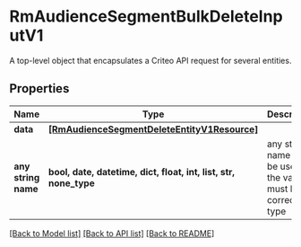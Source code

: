 # RmAudienceSegmentBulkDeleteInputV1

A top-level object that encapsulates a Criteo API request for several entities.

## Properties
Name | Type | Description | Notes
------------ | ------------- | ------------- | -------------
**data** | [**[RmAudienceSegmentDeleteEntityV1Resource]**](RmAudienceSegmentDeleteEntityV1Resource.md) |  | [optional] 
**any string name** | **bool, date, datetime, dict, float, int, list, str, none_type** | any string name can be used but the value must be the correct type | [optional]

[[Back to Model list]](../README.md#documentation-for-models) [[Back to API list]](../README.md#documentation-for-api-endpoints) [[Back to README]](../README.md)


